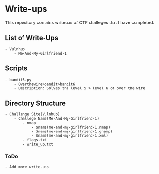 # Write-ups

This repository contains writeups of CTF challeges that I have completed.

## List of Write-Ups
    - Vulnhub
        - Me-And-My-Girlfriend-1
        
## Scripts
    - bandit5.py
        - Overthewire>bandit>bandit6
        - Description: Solves the level 5 > level 6 of over the wire

## Directory Structure
    - Challenge Site(Vulnhub)
        - Challege Name(Me-And-My-Girlfriend-1)
            - nmap
                - $name(me-and-my-girlfriend-1.nmap)
                - $name(me-and-my-girlfriend-1.gnamp)
                - $name(me-and-my-girlfriend-1.xml)
            - flags.txt
            - write_up.txt

### ToDo
    - Add more write-ups
